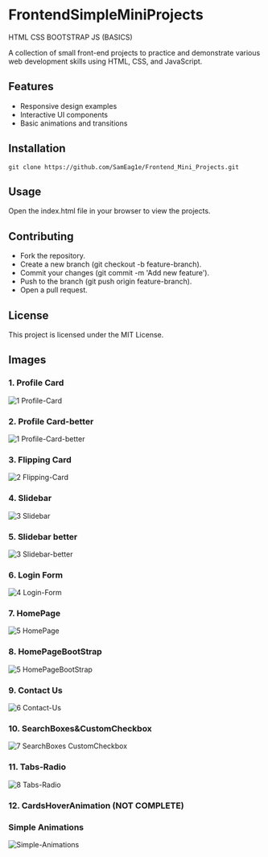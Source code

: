 # FrontendSimpleMiniProjects
HTML CSS BOOTSTRAP JS (BASICS)

A collection of small front-end projects to practice and demonstrate various web development skills using HTML, CSS, and JavaScript.

## Features
* Responsive design examples
* Interactive UI components
* Basic animations and transitions

## Installation
```
git clone https://github.com/SamEag1e/Frontend_Mini_Projects.git
```
## Usage
Open the index.html file in your browser to view the projects.

## Contributing
* Fork the repository.
* Create a new branch (git checkout -b feature-branch).
* Commit your changes (git commit -m 'Add new feature').
* Push to the branch (git push origin feature-branch).
* Open a pull request.

## License
This project is licensed under the MIT License.

## Images

### 1. Profile Card
![1  Profile-Card](0.images/1.ProfileCard.png)

### 2. Profile Card-better
![1  Profile-Card-better](0.images/2.ProfileCardBetter.png)

### 3. Flipping Card
![2  Flipping-Card](0.images/3.FlippingCard.png)

### 4. Slidebar
![3  Slidebar](0.images/4.Slidebar.png)

### 5. Slidebar better
![3  Slidebar-better](0.images/5.SlidebarBetter.png)

### 6. Login Form
![4  Login-Form](0.images/6.LoginForm.png)

### 7. HomePage
![5  HomePage](0.images/7.HomePage.png)

### 8. HomePageBootStrap
![5  HomePageBootStrap](0.images/8.HomePageBootStrap.png)

### 9. Contact Us
![6  Contact-Us](0.images/9.ContactUs.png)

### 10. SearchBoxes&CustomCheckbox
![7  SearchBoxes CustomCheckbox](0.images/10.SearchBoxes&CustomCheckbox.png)

### 11. Tabs-Radio
![8  Tabs-Radio](0.images/11.TabsRadio.png)

### 12. CardsHoverAnimation (NOT COMPLETE)

### Simple Animations
![Simple-Animations](0.images/SimpleAnimations.png)
